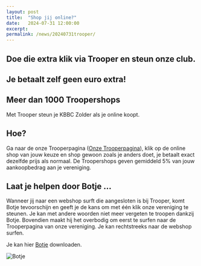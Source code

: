```yaml
---
layout: post
title:  "Shop jij online?"
date:   2024-07-31 12:00:00
excerpt: 
permalink: /news/20240731trooper/
---
```

## Doe die extra klik via Trooper en steun onze club. 
## Je betaalt zelf geen euro extra!
## Meer dan 1000 Troopershops 
Met Trooper steun je KBBC Zolder als je online koopt. 

## Hoe?
Ga naar de onze Trooperpagina ([Onze Trooperpagina](https://trooper.be/GBasketZolder/)), klik op de online shop van jouw keuze en shop gewoon zoals je anders doet, je betaalt exact dezelfde prijs als normaal. De Troopershops geven gemiddeld 5% van jouw aankoopbedrag aan je vereniging. 

## Laat je helpen door Botje …

Wanneer jij naar een webshop surft die aangesloten is bij Trooper, komt Botje tevoorschijn en geeft je de kans om met één klik onze vereniging te steunen. Je kan met andere woorden niet meer vergeten te troopen dankzij Botje. Bovendien maakt hij het overbodig om eerst te surfen naar de Trooperpagina van onze vereniging. Je kan rechtstreeks naar de webshop surfen.

Je kan hier [Botje](https://trooper.be/botje?_gl=1*14wlk4i*_ga*MjI1NTkxNDUxLjE3MjI0MTkwMzI.*_ga_XWSNM93LRR*MTcyMjg4NDUwMi4yLjEuMTcyMjg4NDU2NC40OC4wLjA.) downloaden.

![Botje](/news/img/robot.jpg)
